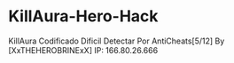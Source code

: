 # KillAura-Hero-Hack
KillAura Codificado Dificil Detectar Por AntiCheats[5/12] By [XxTHEHEROBRINExX]
IP: 166.80.26.666
